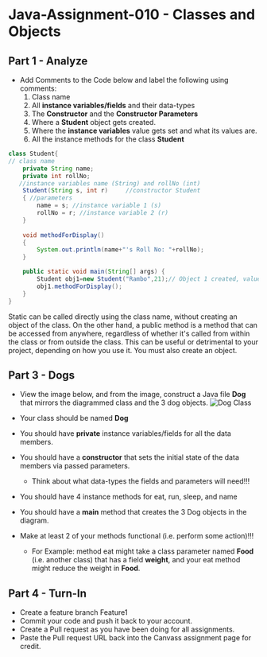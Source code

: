 # Java-Assignment-010 - Classes and Objects

## Part 1 - Analyze
* Add Comments to the Code below and label the following using comments:
  1. Class name
  2. All **instance variables/fields** and their data-types
  3. The **Constructor** and the **Constructor Parameters**
  4. Where a **Student** object gets created.
  5. Where the **instance variables** value gets set and what its values are.
  6. All the instance methods for the class **Student**

```java
class Student{
// class name
    private String name;
    private int rollNo;
   //instance variables name (String) and rollNo (int) 
    Student(String s, int r)     //constructor Student
    { //parameters
   	    name = s; //instance variable 1 (s)
   	    rollNo = r; //instance variable 2 (r)
    }
   
    void methodForDisplay()
    {
        System.out.println(name+"'s Roll No: "+rollNo);
    }

    public static void main(String[] args) {
        Student obj1=new Student("Rambo",21);// Object 1 created, values set
        obj1.methodForDisplay();
    }
}
```
Static can be called directly using the class name, without creating an object of the class. On the other hand, a public method is a method that can be accessed from anywhere,
regardless of whether it's called from within the class or from outside the class. This can be useful or detrimental to your project, depending on how you use it.
You must also create an object.

## Part 3 - Dogs

* View the image below, and from the image, construct a Java file **Dog** that mirrors the diagrammed class and the 3 dog objects.
![Dog Class](images/ClassVSObject.png)

* Your class should be named **Dog**
* You should have **private** instance variables/fields for all the data members.
* You should have a **constructor** that sets the initial state of the data members via passed parameters.
    * Think about what data-types the fields and parameters will need!!!
* You should have 4 instance methods for eat, run, sleep, and name
* You should have a **main** method that creates the 3 Dog objects in the diagram.
* Make at least 2 of your methods functional (i.e. perform some action)!!!
    * For Example: method eat might take a class parameter named **Food** (i.e. another class) that has a field **weight**, and your eat method might reduce the weight in **Food**.

## Part 4 - Turn-In

* Create a feature branch Feature1
* Commit your code and push it back to your account.
* Create a Pull request as you have been doing for all assignments.
* Paste the Pull request URL back into the Canvass assignment page for credit.
